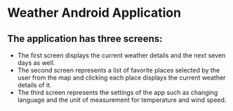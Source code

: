 # **Weather Android Application**

## The application has three screens:
  - The first screen displays the current weather details and the next seven days as well.
  - The second screen represents a list of favorite places selected by the user from the map and clicking each place displays the current weather details of it.
  - The third screen represents the settings of the app such as changing language and the unit of measurement for temperature and wind speed.
